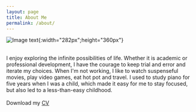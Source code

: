 ```yaml
---
layout: page
title: About Me
permalink: /about/
---
```

![Image text](https://raw.githubusercontent.com/wangjiayi0131/wangjiayi0131.github.io/master/aboutme.jpg){:width="282px";height="360px"}


<br>
I enjoy exploring the infinite possibilities of life. Whether it is academic or professional development, I have the courage to keep trial and error and iterate my choices. When I'm not working, I like to watch suspenseful movies, play video games, eat hot pot and travel. I used to study piano for five years when I was a child, which made it easy for me to stay focused, but also led to a less-than-easy childhood.
<br>
<br>
Download my <a href="https://github.com/wangjiayi0131/wangjiayi0131.github.io/raw/master/CV.pdf">CV</a><br>
<br>

